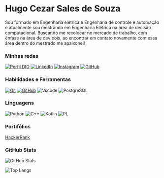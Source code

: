 # Hugo Cezar Sales de Souza
Sou formado em Engenharia elétrica e Engenharia de controle e automação e atualmente sou mestrando em Engenharia Elétrica na área de decisão computacional. Buscando me recolocar no mercado de trabalho, com ênfase na área de dev pois, ao encontrar em contato novamente com essa área dentro do mestrado me apaixonei!

### Minhas redes
[![Perfil DIO](https://img.shields.io/badge/-Meu%20Perfil%20na%20DIO-30A3DC?style=for-the-badge)](https://www.dio.me/users/hugocssouza)
[![LinkedIn](https://img.shields.io/badge/-LinkedIn-000?style=for-the-badge&logo=linkedin&logoColor=30A3DC)](https://www.linkedin.com/in/hugo-cezar-sales-de-souza-55b029b4/)
[![Instagram](https://img.shields.io/badge/Instagram-000?style=for-the-badge&logo=instagram)](https://www.instagram.com/hugocsouza/)
[![GitHub](https://img.shields.io/badge/GitHub-000?style=for-the-badge&logo=github&logoColor=white)](https://github.com/HugoCSouza)


### Habilidades e Ferramentas
[![Git](https://img.shields.io/badge/Git-000?style=for-the-badge&logo=git&logoColor=E94D5F)](https://git-scm.com/doc) 
[![GitHub](https://img.shields.io/badge/GitHub-000?style=for-the-badge&logo=github&logoColor=30A3DC)](https://docs.github.com/)
![Vscode](https://img.shields.io/badge/Vscode-007ACC?style=for-the-badge&logo=visual-studio-code&logoColor=white)
![PostgreSQL](https://img.shields.io/badge/PostgreSQL-000?style=for-the-badge&logo=postgresql)

### Linguagens
![Python](https://img.shields.io/badge/Python-14354C?style=for-the-badge&logo=python&logoColor=white)
![C++](https://img.shields.io/badge/C%2B%2B-00599C?style=for-the-badge&logo=c%2B%2B&logoColor=white)
![Kotlin](https://img.shields.io/badge/Kotlin-0095D5?&style=for-the-badge&logo=kotlin&logoColor=white)
![PL](https://img.shields.io/badge/PL%2FSQL-FFFFFF?style=for-the-badge&logo=oracle&logoColor=FF0000&labelColor=FFFFFF&color=FF0000)

### Portifólios
[HackerRank](https://www.hackerrank.com/profile/hugocssouza)

### GitHub Stats
![GitHub Stats](https://github-readme-stats.vercel.app/api?username=HugoCSouza&theme=transparent&bg_color=000&border_color=30A3DC&show_icons=true&icon_color=30A3DC&title_color=E94D5F&text_color=FFF)

![Top Langs](https://github-readme-stats-git-masterrstaa-rickstaa.vercel.app/api/top-langs/?username=HugoCSouza&layout=compact&bg_color=000&border_color=30A3DC&title_color=E94D5F&text_color=FFF)